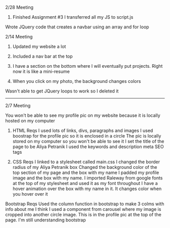 2/28 Meeting

1. Finished Assignment #3
I transferred all my JS to script.js

Wrote JQuery code that creates a navbar using an array and for loop



2/14 Meeting

1. Updated my website a lot

2. Included a nav bar at the top

3. I have a section on the bottom where I will eventually put projects. Right now it is like a mini-resume

4. When you click on my photo, the background changes colors

Wasn't able to get JQuery loops to work so I deleted it


----------------------
2/7 Meeting

You won't be able to see my profile pic on my website because it is locally hosted on my computer

1. HTML Reqs
I used lots of links, divs, paragraphs and images
I used boostrap for the profile pic so it is enclosed in a circle
The pic is locally stored on my computer so you won't be able to see it
I set the title of the page to be Aliya Petranik
I used the keywords and description meta SEO tags

2. CSS Reqs
I linked to a stylesheet called main.css
I changed the border radius of my Aliya Petranik box
Changed the background color of the top section of my page and the box with my name
I padded my profile image and the box with my name.
I imported Raleway from google fonts at the top of my stylesheet and used it as my font throughout
I have a hover animation over the box with  my name in it. It changes color when you hover over it

Bootstrap Reqs
Used the column function in bootstrap to make 3 colms with info about me
I think I used a component from carousel where my image is cropped into another circle image. This is in the profile pic at the top of the page. I'm still understanding bootstrap
